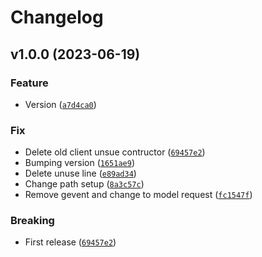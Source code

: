 # Changelog

<!--next-version-placeholder-->

## v1.0.0 (2023-06-19)

### Feature

* Version ([`a7d4ca0`](https://github.com/SSI-Securities-Corporation/python-fcdata/commit/a7d4ca0cb23b71d21267e026593494138f5bcba1))

### Fix

* Delete old client unsue contructor ([`69457e2`](https://github.com/SSI-Securities-Corporation/python-fcdata/commit/69457e2a798e427a701de4178b9f2fff86119f12))
* Bumping version ([`1651ae9`](https://github.com/SSI-Securities-Corporation/python-fcdata/commit/1651ae9541d3d5e1924a81b08f8839bbad5bacd9))
* Delete unuse line ([`e89ad34`](https://github.com/SSI-Securities-Corporation/python-fcdata/commit/e89ad345bb9e44c106eb8fcaa20d2f12e88b1234))
* Change path setup ([`8a3c57c`](https://github.com/SSI-Securities-Corporation/python-fcdata/commit/8a3c57c1ef019e376052650e1e936395e179a9a9))
* Remove gevent and change to model request ([`fc1547f`](https://github.com/SSI-Securities-Corporation/python-fcdata/commit/fc1547f60b4ed6b7845079c0bd929dcfdf9ca79d))

### Breaking

* First release ([`69457e2`](https://github.com/SSI-Securities-Corporation/python-fcdata/commit/69457e2a798e427a701de4178b9f2fff86119f12))
